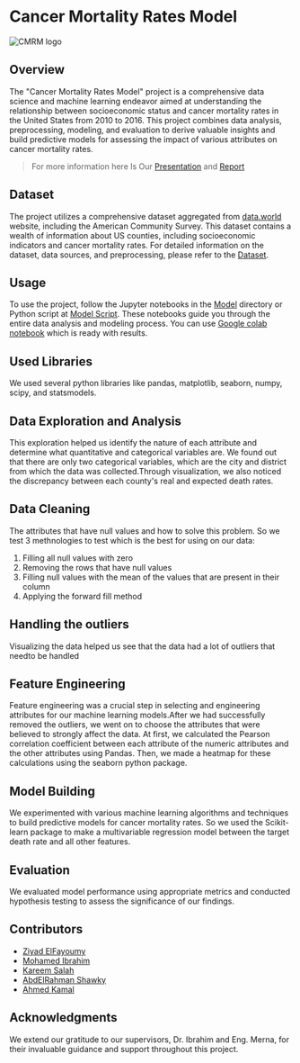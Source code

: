 # Cancer Mortality Rates Model

![CMRM logo](/logo/logo%203.png)

## Overview

The "Cancer Mortality Rates Model" project is a comprehensive data science and machine learning endeavor aimed at understanding the relationship between socioeconomic status and cancer mortality rates in the United States from 2010 to 2016. This project combines data analysis, preprocessing, modeling, and evaluation to derive valuable insights and build predictive models for assessing the impact of various attributes on cancer mortality rates.

> For more information here Is Our [Presentation](/Report%20and%20presentation/Socioeconomics%20and%20Cancer%20Mortality%20Rates%20in%20US%20Counties.pptx) and [Report](/Report%20and%20presentation/Report.pdf)

## Dataset

The project utilizes a comprehensive dataset aggregated from [data.world](https://data.world/nrippner/ols-regression-challenge) website, including the American Community Survey. This dataset contains a wealth of information about US counties, including socioeconomic indicators and cancer mortality rates. For detailed information on the dataset, data sources, and preprocessing, please refer to the [Dataset](/cancer_reg.csv).

## Usage

To use the project, follow the Jupyter notebooks in the [Model](/model.ipynb) directory or Python script at [Model Script](/model_script.py). These notebooks guide you through the entire data analysis and modeling process. You can use [Google colab notebook](https://colab.research.google.com/drive/12DzknM_ri3z8X_oYgOiAe4W_QZYkgPV-?usp=sharing) which is ready with results.

## Used Libraries
We used several python libraries like pandas, matplotlib, seaborn, numpy, scipy, and statsmodels.

## Data Exploration and Analysis

This exploration helped us identify the nature of each attribute and determine what quantitative and categorical variables are. We found out that there are only two categorical variables, which are the city and district from which the data was collected.Through visualization, we also noticed the discrepancy between each county's real and expected death rates.

## Data Cleaning

The attributes that have null values and how to solve this problem. So we test 3 methnologies to test which is the best for using on our data:
1. Filling all null values with zero
2. Removing the rows that have null values
3. Filling null values with the mean of the values that are present in their column
4. Applying the forward fill method

## Handling the outliers
Visualizing the data helped us see that the data had a lot of outliers that needto be handled

## Feature Engineering

Feature engineering was a crucial step in selecting and engineering attributes for our machine learning models.After we had successfully removed the outliers, we went on to choose the attributes that were believed to strongly affect the data. At first, we calculated the Pearson correlation coefficient between each attribute of the numeric attributes and the other attributes using Pandas. Then, we made a heatmap for these calculations using the seaborn python package.

## Model Building

We experimented with various machine learning algorithms and techniques to build predictive models for cancer mortality rates. So we used the Scikit-learn package to make a multivariable regression model between the target death rate and all other features.

## Evaluation

We evaluated model performance using appropriate metrics and conducted hypothesis testing to assess the significance of our findings.

## Contributors

- [Ziyad ElFayoumy](https://github.com/Ziyad-HF)
- [Mohamed Ibrahim](https://github.com/Medo072)
- [Kareem Salah](https://github.com/cln-Kafka)
- [AbdElRahman Shawky](https://github.com/AbdulrahmanGhitani)
- [Ahmed Kamal](https://github.com/AhmedKamalMohammedElSayed)

## Acknowledgments

We extend our gratitude to our supervisors, Dr. Ibrahim and Eng. Merna, for their invaluable guidance and support throughout this project.

[def]: /Report%20and%20presentation/Report.pdf
